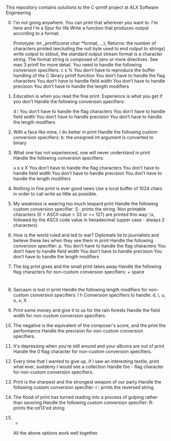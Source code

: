 This repository contains solutions to the C-printf project at ALX Software Engineering

0. I'm not going anywhere. You can print that wherever you want to. I'm here and I'm a Spur for life
	Write a function that produces output according to a format.

	Prototype: int _printf(const char *format, ...);
	Returns: the number of characters printed (excluding the null byte used to end output to strings)
	write output to stdout, the standard output stream
	format is a character string. The format string is composed of zero or more directives. See man 3 printf for more detail. You need to handle the following conversion specifiers:
	c
	s
	%
	You don’t have to reproduce the buffer handling of the C library printf function
	You don’t have to handle the flag characters
	You don’t have to handle field width
	You don’t have to handle precision
	You don’t have to handle the length modifiers

1. Education is when you read the fine print. Experience is what you get if you don't
	Handle the following conversion specifiers:

	d
	i
	You don’t have to handle the flag characters
	You don’t have to handle field width
	You don’t have to handle precision
	You don’t have to handle the length modifiers

2. With a face like mine, I do better in print
	Handle the following custom conversion specifiers:
	b: the unsigned int argument is converted to binary

3. What one has not experienced, one will never understand in print
	Handle the following conversion specifiers:

	u
	o
	x
	X
	You don’t have to handle the flag characters
	You don’t have to handle field width
	You don’t have to handle precision
	You don’t have to handle the length modifiers

4. Nothing in fine print is ever good news
	Use a local buffer of 1024 chars in order to call write as little as possible.

5. My weakness is wearing too much leopard print
	Handle the following custom conversion specifier:
	S : prints the string.
	Non printable characters (0 < ASCII value < 32 or >= 127) are printed this way: \x, followed by the ASCII code value in hexadecimal (upper case - always 2 characters)

6. How is the world ruled and led to war? Diplomats lie to journalists and believe these lies when they see them in print
	Handle the following conversion specifier: p.
	You don’t have to handle the flag characters
	You don’t have to handle field width
	You don’t have to handle precision
	You don’t have to handle the length modifiers

7. The big print gives and the small print takes away
	Handle the following flag characters for non-custom conversion specifiers:
	+
	space
	#

8. Sarcasm is lost in print
	Handle the following length modifiers for non-custom conversion specifiers:
	l
	h
	Conversion specifiers to handle: d, i, u, o, x, X

9. Print some money and give it to us for the rain forests
	Handle the field width for non-custom conversion specifiers.

10. The negative is the equivalent of the composer's score, and the print the performance
	Handle the precision for non-custom conversion specifiers.

11. It's depressing when you're still around and your albums are out of print
	Handle the 0 flag character for non-custom conversion specifiers.	

12. Every time that I wanted to give up, if I saw an interesting textile, print what ever, suddenly I would see a collection
	Handle the - flag character for non-custom conversion specifiers.

13. Print is the sharpest and the strongest weapon of our party
	Handle the following custom conversion specifier:
	r : prints the reversed string

14. The flood of print has turned reading into a process of gulping rather than savoring
	Handle the following custom conversion specifier:
	R: prints the rot13'ed string

15. *
	All the above options work well together.
